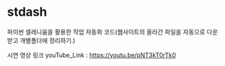 # stdash

파이썬 셀레니움을 활용한 작업 자동화 코드(웹사이트의 올라간 파일을 자동으로 다운받고 개별폴더에 정리하기.)

시연 영상 링크
youTube_Link : https://youtu.be/pNT3kT0rTk0

